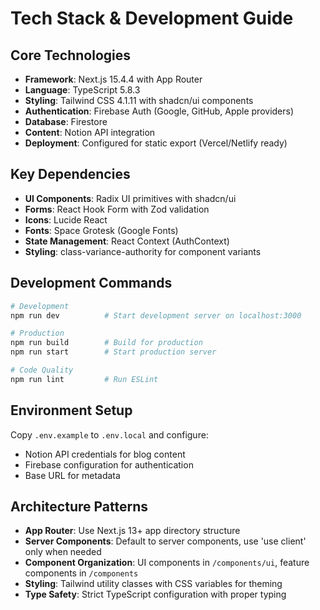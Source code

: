 # Tech Stack & Development Guide

## Core Technologies

- **Framework**: Next.js 15.4.4 with App Router
- **Language**: TypeScript 5.8.3
- **Styling**: Tailwind CSS 4.1.11 with shadcn/ui components
- **Authentication**: Firebase Auth (Google, GitHub, Apple providers)
- **Database**: Firestore
- **Content**: Notion API integration
- **Deployment**: Configured for static export (Vercel/Netlify ready)

## Key Dependencies

- **UI Components**: Radix UI primitives with shadcn/ui
- **Forms**: React Hook Form with Zod validation
- **Icons**: Lucide React
- **Fonts**: Space Grotesk (Google Fonts)
- **State Management**: React Context (AuthContext)
- **Styling**: class-variance-authority for component variants

## Development Commands

```bash
# Development
npm run dev          # Start development server on localhost:3000

# Production
npm run build        # Build for production
npm run start        # Start production server

# Code Quality
npm run lint         # Run ESLint
```

## Environment Setup

Copy `.env.example` to `.env.local` and configure:
- Notion API credentials for blog content
- Firebase configuration for authentication
- Base URL for metadata

## Architecture Patterns

- **App Router**: Use Next.js 13+ app directory structure
- **Server Components**: Default to server components, use 'use client' only when needed
- **Component Organization**: UI components in `/components/ui`, feature components in `/components`
- **Styling**: Tailwind utility classes with CSS variables for theming
- **Type Safety**: Strict TypeScript configuration with proper typing
